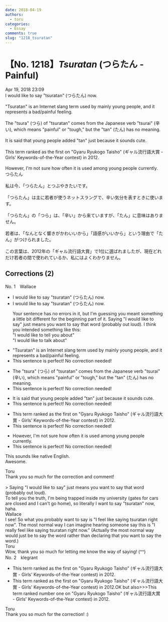 ```yaml
---
date: 2018-04-19
authors:
  - toru
categories:
  - Essay
comments: true
slug: "1218_tsuratan"
---
```


# 【No. 1218】<strong><em>Tsuratan</strong></em> (つらたん - Painful)
<div class="date">Apr 19, 2018 23:09</div>
<div id="post"><div id="body_show_ori">
I would like to say "tsuratan" (つらたん) now.<br/><br/>"Tsuratan" is an Internet slang term used by mainly young people, and it represents a bad/painful feeling.<br/><br/>The "tsura" (つら) of "tsuratan" comes from the Japanese verb "tsurai" (辛い), which means "painful" or "tough," but the "tan" (たん) has no meaning.<br/><br/>It is said that young people added "tan" just because it sounds cute.<br/><br/>This term ranked as the first on "Gyaru Ryukogo Taisho" (ギャル流行語大賞 - Girls' Keywords-of-the-Year contest) in 2012.<br/><br/>However, I'm not sure how often it is used among young people currently.
</div></div>

<!-- more -->

<div id="post_ja"><div id="body_show_mo">
つらたん<br/><br/>私は今、「つらたん」とつぶやきたいです。<br/><br/>「つらたん」は主に若者が使うネットスラングで、辛い気分を表すときに使います。<br/><br/>「つらたん」の「つら」は、「辛い」から来ていますが、「たん」に意味はありません。<br/><br/>若者は、「なんとなく響きがかわいいから」「語感がいいから」という理由で「たん」がつけられました。<br/><br/>この言葉は、2012年の「ギャル流行語大賞」で1位に選ばれましたが、現在どれだけ若者の間で使われているか、私にはよくわかりません。
</div></div>

## Corrections (2)
<div id="block"><div class="first_name"> No. 1　<span class="just_name">Wallace</span></div><div id="block2">
<ul class="correction_field">
<li class="incorrect">I would like to say "tsuratan" (つらたん) now.</li>
<li class="corrected correct">
I would like to say "tsuratan" (つらたん) now.
<p class="correction_comment">Your sentence has no errors in it, but I'm guessing you meant something a little bit different for the beginning part of it. Saying "I would like to say" just means you want to say that word (probably out loud). I think you intended something like this:<br/>"I would like to tell you about"<br/>"I would like to talk about"</p>
</li>
</ul>
<ul class="correction_field">
<li class="incorrect">"Tsuratan" is an Internet slang term used by mainly young people, and it represents a bad/painful feeling.</li>
<li class="corrected perfect">This sentence is perfect! No correction needed!</li>
</ul>
<ul class="correction_field">
<li class="incorrect">The "tsura" (つら) of "tsuratan" comes from the Japanese verb "tsurai" (辛い), which means "painful" or "tough," but the "tan" (たん) has no meaning.</li>
<li class="corrected perfect">This sentence is perfect! No correction needed!</li>
</ul>
<ul class="correction_field">
<li class="incorrect">It is said that young people added "tan" just because it sounds cute.</li>
<li class="corrected perfect">This sentence is perfect! No correction needed!</li>
</ul>
<ul class="correction_field">
<li class="incorrect">This term ranked as the first on "Gyaru Ryukogo Taisho" (ギャル流行語大賞 - Girls' Keywords-of-the-Year contest) in 2012.</li>
<li class="corrected perfect">This sentence is perfect! No correction needed!</li>
</ul>
<ul class="correction_field">
<li class="incorrect">However, I'm not sure how often it is used among young people currently.</li>
<li class="corrected perfect">This sentence is perfect! No correction needed!</li>
</ul>
<p class="comment_small">
 This sounds like native English.
 <br/>
 Awesome.
</p>

</div><div class="name"><span class="just_name">Toru</span><br>
Thank you so much for the correction and comment!<br/><br/>&gt; Saying "I would like to say" just means you want to say that word (probably out loud). <br/>To tell you the truth, I'm being trapped inside my university (gates for cars are closed and I can't go home), so literally I want to say "tsuratan" now, haha.
</div>
<div class="name"><span class="just_name">Wallace</span><br>
I see! So what you probably want to say is "I feel like saying tsuratan right now". The most normal way I can imagine hearing someone say this is "I really feel like saying tsuratan right now." (Actually the most normal way would just be to say the word rather than declaring that you want to say the word.)
</div>
<div class="name"><span class="just_name">Toru</span><br>
Wow, thank you so much for letting me know the way of saying! (^^)
</div>
</div>
<div id="block"><div class="first_name"> No. 2　<span class="just_name">klegrant</span></div><div id="block2">
<ul class="correction_field">
<li class="incorrect">This term ranked as the first on "Gyaru Ryukogo Taisho" (ギャル流行語大賞 - Girls' Keywords-of-the-Year contest) in 2012.</li>
<li class="corrected correct">
This term ranked as the first on "Gyaru Ryukogo Taisho" (ギャル流行語大賞 - Girls' Keywords-of-the-Year contest) in 2012.OK but also&gt;&gt;&gt;This term ranked number one on "Gyaru Ryukogo Taisho" (ギャル流行語大賞 - Girls' Keywords-of-the-Year contest) in 2012.
</li>
</ul>
</div><div class="name"><span class="just_name">Toru</span><br>
Thank you so much for the correction! :)
</div>
</div>
